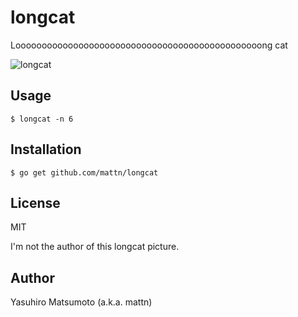 # longcat

Looooooooooooooooooooooooooooooooooooooooooooooong cat

![longcat](https://raw.githubusercontent.com/mattn/longcat/master/screenshot.png)

## Usage

```
$ longcat -n 6
```

## Installation

```
$ go get github.com/mattn/longcat
```

## License

MIT

I'm not the author of this longcat picture.

## Author

Yasuhiro Matsumoto (a.k.a. mattn)
